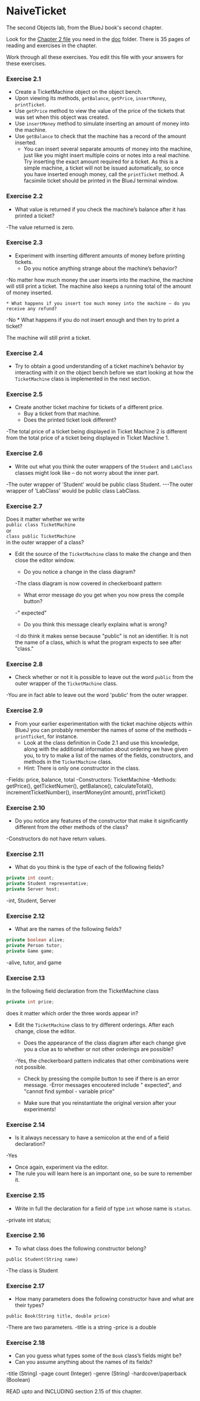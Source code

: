 # NaiveTicket

The second Objects lab, from the BlueJ book's second chapter.

Look for the [Chapter 2 file](./doc/BlueJ-objects-first-ch2.pdf) you need in the [doc](./doc) folder.
There is 35 pages of reading and exercises in the chapter.

Work through all these exercises. You edit this file with your answers for these exercises.

### Exercise 2.1
* Create a TicketMachine object on the object bench.
* Upon viewing its methods, `getBalance`, `getPrice`, `insertMoney`, `printTicket`.
* Use `getPrice` method to view the value of the price of the tickets that was set when this object was created.
* Use `insertMoney` method to simulate inserting an amount of money into the machine.
* Use `getBalance` to check that the machine has a record of the amount inserted.
	* You can insert several separate amounts of money into the machine, just like you might insert multiple coins or notes into a real machine. Try inserting the exact amount required for a ticket. As this is a simple machine, a ticket will not be issued automatically, so once you have inserted enough money, call the `printTicket` method. A facsimile ticket should be printed in the BlueJ terminal window.

### Exercise 2.2
* What value is returned if you check the machine’s balance after it has printed a ticket?

-The value returned is zero.

### Exercise 2.3
* Experiment with inserting different amounts of money before printing tickets.
	* Do you notice anything strange about the machine’s behavior?

-No matter how much money the user inserts into the machine, the machine will still print
a ticket. The machine also keeps a running total of the amount of money inserted.

	* What happens if you insert too much money into the machine – do you receive any refund?

-No
	* What happens if you do not insert enough and then try to print a ticket?

The machine will still print a ticket.

### Exercise 2.4
* Try to obtain a good understanding of a ticket machine’s behavior by interacting with it on the object bench before we start looking at how the `TicketMachine` class is implemented in the next section.

### Exercise 2.5
* Create another ticket machine for tickets of a different price.
	* Buy a ticket from that machine.
	* Does the printed ticket look different?

-The total price of a ticket being displayed in Ticket Machine 2 is different from the total price of a ticket being displayed in Ticket Machine 1.

### Exercise 2.6
* Write out what you think the outer wrappers of the `Student` and `LabClass` classes might look like – do not worry about the inner part.

-The outer wrapper of 'Student' would be public class Student. ---The outer wrapper of 'LabClass' would be public class LabClass.

### Exercise 2.7
Does it matter whether we write<br>
`public class TicketMachine`<br>
or<br>
`class public TicketMachine`<br>
in the outer wrapper of a class?

* Edit the source of the `TicketMachine` class to make the change and then close the editor window.
	* Do you notice a change in the class diagram?

	-The class diagram is now covered in checkerboard pattern

	* What error message do you get when you now press the compile button?

	-"<Identifier> expected"

	* Do you think this message clearly explains what is wrong?

	-I do think it makes sense because "public" is not an identifier. It is not 	the name of a class, which is what the program expects to see after "class."

### Exercise 2.8
* Check whether or not it is possible to leave out the word `public` from the outer wrapper of the `TicketMachine` class.

-You are in fact able to leave out the word 'public' from the outer wrapper.

### Exercise 2.9
* From your earlier experimentation with the ticket machine objects within BlueJ you can probably remember the names of some of the methods – `printTicket`, for instance.
	* Look at the class definition in Code 2.1 and use this knowledge, along with the additional information about ordering we have given you, to try to make a list of the names of the fields, constructors, and methods in the `TicketMachine` class.
	* Hint: There is only one constructor in the class.

-Fields: price, balance, total
-Constructors: TicketMachine
-Methods: getPrice(), getTicketNumer(), getBalance(), calculateTotal(), incrementTicketNumber(), insertMoney(int amount), printTicket()

### Exercise 2.10
* Do you notice any features of the constructor that make it significantly different from the other methods of the class?

-Constructors do not have return values.

### Exercise 2.11
* What do you think is the type of each of the following fields?

```java
private int count;
private Student representative;
private Server host;
```
-int, Student, Server

### Exercise 2.12
* What are the names of the following fields?

```java
private boolean alive;
private Person tutor;
private Game game;
```

-alive, tutor, and game

### Exercise 2.13

In the following field declaration from the TicketMachine class<br>

```java
private int price;
```
does it matter which order the three words appear in?
* Edit the `TicketMachine` class to try different orderings. After each change, close the editor.
	* Does the appearance of the class diagram after each change give you a clue as to whether or not other orderings are
possible?

	-Yes, the checkerboard pattern indicates that other combinations were not possible.

	* Check by pressing the compile button to see if there is an error message.
	-Error messages encoutered include "<identifer> expected", and "cannot find symbol - variable price"

	* Make sure that you reinstantiate the original version after your experiments!

### Exercise 2.14
* Is it always necessary to have a semicolon at the end of a field declaration?

-Yes

* Once again, experiment via the editor.
* The rule you will learn here is an important one, so be sure to remember it.


### Exercise 2.15
* Write in full the declaration for a field of type `int` whose name is `status`.

-private int status;

### Exercise 2.16
* To what class does the following constructor belong?
```
public Student(String name)
```

-The class is Student

### Exercise 2.17
* How many parameters does the following constructor have and what are their types?
```
public Book(String title, double price)
```
-There are two parameters.
-title is a string
-price is a double

### Exercise 2.18
* Can you guess what types some of the `Book` class’s fields might be?
* Can you assume anything about the names of its fields?

-title (String)
-page count (Integer)
-genre (String)
-hardcover/paperback (Boolean)

READ upto and INCLUDING section 2.15 of this chapter.
